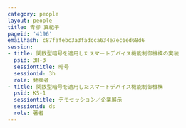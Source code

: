 ```yaml
---
category: people
layout: people
title: 青柳 真紀子
pageid: '4196'
emailhash: c87fafebc3a3fadcca634e7ec6ed68d6
session:
- title: 関数型暗号を適用したスマートデバイス機能制御機構の実装
  psid: 3H-3
  sessiontitle: 暗号
  sessionid: 3h
  role: 発表者
- title: 関数型暗号を適用したスマートデバイス機能制御機構
  psid: KS-1
  sessiontitle: デモセッション／企業展示
  sessionid: ds
  role: 著者
---
```

